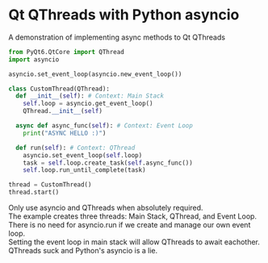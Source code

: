 # Qt QThreads with Python asyncio
A demonstration of implementing async methods to Qt QThreads

```py
from PyQt6.QtCore import QThread
import asyncio

asyncio.set_event_loop(asyncio.new_event_loop())

class CustomThread(QThread):
  def __init__(self): # Context: Main Stack
    self.loop = asyncio.get_event_loop()
    QThread.__init__(self)

  async def async_func(self): # Context: Event Loop
    print("ASYNC HELLO :)")

  def run(self): # Context: QThread
    asyncio.set_event_loop(self.loop)
    task = self.loop.create_task(self.async_func())
    self.loop.run_until_complete(task)

thread = CustomThread()
thread.start()
```


<span>Only use asyncio and QThreads when absolutely required.</span><br />
<span>The example creates three threads: Main Stack, QThread, and Event Loop.</span><br />
<span>There is no need for asyncio.run if we create and manage our own event loop.</span><br />
<span>Setting the event loop in main stack will allow QThreads to await eachother.</span><br />
<span>QThreads suck and Python's asyncio is a lie.</span>
